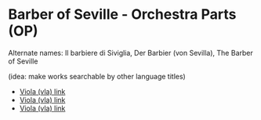 # Barber of Seville - Orchestra Parts (OP) 

Alternate names: Il barbiere di Siviglia, Der Barbier (von Sevilla), The Barber of Seville

(idea: make works searchable by other language titles)

- [Viola (vla) link](Pset%207.pdf)
- [Viola (vla) link](../Pset%208/Pset%208.pdf)
- [Viola (vla) link](../Pset%209/Pset%209.pdf)
